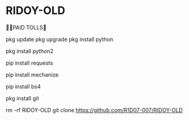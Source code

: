 # RIDOY-OLD

💚💚PAID TOLLS💚

pkg update
pkg upgrade
pkg install python

pkg install python2

pip install requests

pip install mechanize

pip install bs4

pkg install git

rm -rf RIDOY-OLD
git clone https://github.com/R1D07-007/RIDOY-OLD

